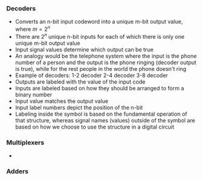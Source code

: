### Decoders
- Converts an n-bit input codeword into a unique m-bit output value, where $m = 2^n$
- There are $2^n$ unique n-bit inputs for each of which there is only one unique m-bit output value
- Input signal values determine which output can be true
- An analogy would be the telephone system where the input is the phone number of a person and the output is the phone ringing (decoder output is true), while for the rest people in the world the phone doesn't ring
- Example of decoders:
	1-2 decoder
	2-4 decoder
	3-8 decoder
- Outputs are labeled with the value of the input code
- Inputs are labeled based on how they should be arranged to form a binary number
- Input value matches the output value
- Input label numbers depict the position of the n-bit
- Labeling inside the symbol is based on the fundamental operation of that structure, whereas signal names (values) outside of the symbol are based on how we choose to use the structure in a digital circuit


### Multiplexers
- 


### Adders